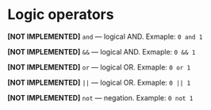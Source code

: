 # Logic operators

__[NOT IMPLEMENTED]__ `and` — logical AND. Exmaple: `0 and 1`

__[NOT IMPLEMENTED]__ `&&` — logical AND. Exmaple: `0 && 1`

__[NOT IMPLEMENTED]__ `or` — logical OR. Exmaple: `0 or 1`

__[NOT IMPLEMENTED]__ `||` — logical OR. Exmaple: `0 || 1`

__[NOT IMPLEMENTED]__ `not` — negation. Example: `0 not 1`